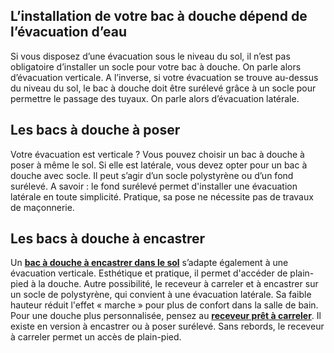 ## L’installation de votre bac à douche dépend de l’évacuation d’eau
Si vous disposez d’une évacuation sous le niveau du sol, il n’est pas obligatoire d’installer un socle pour votre bac à douche. On parle alors d’évacuation verticale.
A l’inverse, si votre évacuation se trouve au-dessus du niveau du sol, le bac à douche doit être surélevé grâce à un socle pour permettre le passage des tuyaux. On parle alors d’évacuation latérale.
## Les bacs à douche à poser
Votre évacuation est verticale ? Vous pouvez choisir un bac à douche à poser à même le sol.
Si elle est latérale, vous devez opter pour un bac à douche avec socle. Il peut s’agir d’un socle polystyrène ou d’un fond surélevé.
A savoir : le fond surélevé permet d'installer une évacuation latérale en toute simplicité. Pratique, sa pose ne nécessite pas de travaux de maçonnerie.
## Les bacs à douche à encastrer
Un **[bac à douche à encastrer dans le sol](/receveur-a-carreler-venetto-FPC1238193)** s’adapte également à une évacuation verticale. Esthétique et pratique, il permet d'accéder de plain-pied à la douche.
Autre possibilité, le receveur à carreler et à encastrer sur un socle de polystyrène, qui convient à une évacuation latérale. Sa faible hauteur réduit l'effet « marche » pour plus de confort dans la salle de bain.
Pour une douche plus personnalisée, pensez au **[receveur prêt à carreler](/receveur-a-carreler-next-FPC1240922)**. Il existe en version à encastrer ou à poser surélevé. Sans rebords, le receveur à carreler permet un accès de plain-pied.
